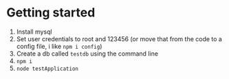 # Getting started

1. Install mysql
2. Set user credentials to root and 123456 (or move that from the code to a config file, i like `npm i config`)
3. Create a db called `testdb` using the command line
4. `npm i`
5. `node testApplication`
